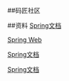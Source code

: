 ##码匠社区

##资料
[Spring文档](https://spring.io/guides)

[Spring Web](https://spring.io/guides/gs/serving-web-content/)

[Spring文档](https://spring.io/guides)

[Spring文档](https://spring.io/guides)